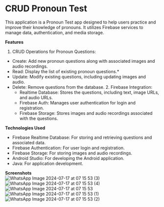 # CRUD Pronoun Test
This application is a Pronoun Test app designed to help users practice and improve their knowledge of pronouns. It utilizes Firebase services to manage data, authentication, and media storage.

**Features**  
  1. CRUD Operations for Pronoun Questions:
* Create: Add new pronoun questions along with associated images and audio recordings.
* Read: Display the list of existing pronoun questions.*
* Update: Modify existing questions, including updating images and audio.
* Delete: Remove questions from the database.
  2. Firebase Integration:
  * Realtime Database: Stores the questions, including text, image URLs, and audio URLs.
  * Firebase Auth: Manages user authentication for login and registration.
  * Firebase Storage: Stores images and audio recordings associated with the questions.
     
**Technologies Used**
  * Firebase Realtime Database: For storing and retrieving questions and associated data.
  * Firebase Authentication: For user login and registration.
  * Firebase Storage: For storing images and audio recordings.
  * Android Studio: For developing the Android application.
  * Java: For application development.
    
**Screenshots**  
![WhatsApp Image 2024-07-17 at 07 15 53 (3)](https://github.com/user-attachments/assets/7902959a-c1a8-4d5f-b937-772afd5398b9)
![WhatsApp Image 2024-07-17 at 07 15 53 (4)](https://github.com/user-attachments/assets/cc038211-e20f-41e4-9caa-4528b6d9762c)
![WhatsApp Image 2024-07-17 at 07 15 53](https://github.com/user-attachments/assets/7b039a67-bdc5-456f-ad50-18a4b505e7b6)
![WhatsApp Image 2024-07-17 at 07 15 53 (1)](https://github.com/user-attachments/assets/35ce774d-04a2-48a0-8af4-4f3190c42cc1)
![WhatsApp Image 2024-07-17 at 07 15 53 (2)](https://github.com/user-attachments/assets/cf8d3f22-651b-40b7-8640-0d98ffc3ff54)
